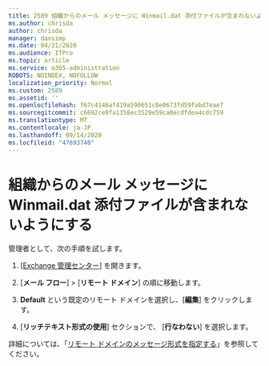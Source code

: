 ```yaml
---
title: 2589 組織からのメール メッセージに Winmail.dat 添付ファイルが含まれないようにする
ms.author: chrisda
author: chrisda
manager: dansimp
ms.date: 04/21/2020
ms.audience: ITPro
ms.topic: article
ms.service: o365-administration
ROBOTS: NOINDEX, NOFOLLOW
localization_priority: Normal
ms.custom: 2589
ms.assetid: ''
ms.openlocfilehash: f67c4146af419a590651c8e0673fd59fabd7eae7
ms.sourcegitcommit: c6692ce0fa1358ec3529e59ca0ecdfdea4cdc759
ms.translationtype: MT
ms.contentlocale: ja-JP
ms.lasthandoff: 09/14/2020
ms.locfileid: "47693740"
---
```

# <a name="help-prevent-winmaildat-attachments-in-email-messages-from-your-organization"></a>組織からのメール メッセージに Winmail.dat 添付ファイルが含まれないようにする

管理者として、次の手順を試します。

1. [[Exchange 管理センター](https://outlook.office365.com/ecp/)] を開きます。

2. [**メール フロー**]  >  [**リモート ドメイン**] の順に移動します。

3. **Default** という既定のリモート ドメインを選択し、[**編集**] をクリックします。

4. [**リッチテキスト形式の使用**] セクションで、 [**行なわない**] を選択します。

詳細については、「[リモート ドメインのメッセージ形式を指定する](https://docs.microsoft.com/Exchange/mail-flow-best-practices/remote-domains/remote-domains#specifying-message-format)」を参照してください。
